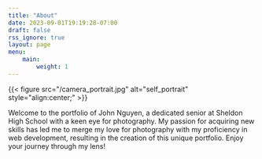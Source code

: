```yaml
---
title: "About"
date: 2023-09-01T19:19:28-07:00
draft: false
rss_ignore: true
layout: page
menu:
    main:
        weight: 1
---
```

{{< figure src="/camera_portrait.jpg" alt="self_portrait" style="align:center;" >}}

Welcome to the portfolio of John Nguyen, a dedicated senior at Sheldon High School with a keen eye for photography. My passion for acquiring new skills has led me to merge my love for photography with my proficiency in web development, resulting in the creation of this unique portfolio. Enjoy your journey through my lens!
